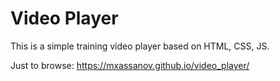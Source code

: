 # Video Player

This is a simple training video player based on HTML, CSS, JS.

Just to browse: https://mxassanov.github.io/video_player/
